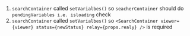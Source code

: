 1. `searchContainer` called `setVarialbes()` so `seacherContainer` should do `pendingVariables i.e. isloading` check
2. `searchContainer` called `setVarialbes()` so `<SearchContainer viewer={viewer} status={newStatus} relay={props.realy} />` is required